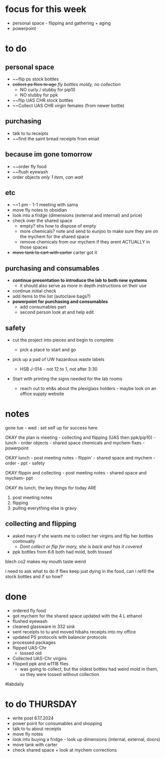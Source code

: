 # focus for this week
- personal space - flipping and gathering + aging
- powerpoint
# to do

## personal space
- ~~flip ps stock bottles
- ~~collect ps flies to age~~ *fly bottles moldy, no collection*
	- NO curly / stubby for pip10
	- NO stubby for ppk
- ~~flip UAS CHR stock bottles
- ~~Collect UAS CHR virgin females (from newer bottle)
## purchasing
- talk to tu receipts
- ~~find the saint bread receipts from email
## because im gone tomorrow
- ~~order fly food
- ~~flush eyewash
- order objects *only 1 item, can wait*
## etc
- ~~1 pm - 1-1 meeting with sama
- move fly notes to obsidian
- look into a fridge (dimensions (external and internal) and price)
- check over the shared space 
	- empty? ehs how to dispose of empty
	- more chemicals? note and send to eunjoo to make sure they are on the mychem for the shared space
	- remove chemicals from our mychem if they arent ACTUALLY in those spaces
- ~~move tank to cart with carter~~ carter got it

## purchasing and consumables
- **continue presentation to introduce the lab to both new systems**
	- it should also serve as more in depth instructions on their use
- continue initial check
- add items to the list (autoclave bags?)
- **powerpoint for purchasing and consumables**
	- add consumables part
	- second person look at and help edit

## safety
- cut the project into pieces and begin to complete
	- pick a place to start and go
- pick up a pad of UW hazardous waste labels 
	- HSB J-014 - not 12 to 1, not after 3:30

- Start with printing the signs needed for the lab rooms
	- reach out to eh&s about the plexiglass holders - maybe look on an office supply website

# notes
gone tue - wed : set self up for success here

OKAY the plan is meeting - collecting and flipping (UAS then ppk/pip10) - lunch - order objects - shared space chemicals and mychem fixes - powerpoint 

OKAY lunch - post meeting notes - flippin' - shared space and mychem - order - ppt - safety 

OKAY flippin and collecting - post meeting notes - shared space and mychem- ppt

OKAY its lunch, the key things for today ARE
1) post meeting notes
2) flipping
3) pulling
everything else is gravy
## collecting and flipping
- asked mary if she wants me to collect her virgins and flip her bottles continually
	- *Dont collect or flip for mary, she is back and has it covered*
- ppk bottles from 6.6 both had mold, both tossed

blech co2 makes my mouth taste weird

i need to ask what to do if flies keep just dying in the food, can i refill the stock bottles and if so how?
# done
- ordered fly food
- got mychem for the shared space updated with the 4 L ethanol
- flushed eyewash
- cleaned glassware in 332 sink
- sent receipts to tu and moved hibahs receipts into my office
- updated PS protocols with balancer protocols
- processed packages
- flipped UAS-Chr 
	- tossed old
- Collected UAS-Chr virgins
- Flipped ppk and w1118 flies
	- was going to collect, but the oldest bottles had weird mold in them, so they were tossed without collection

#labdaily 

# to do THURSDAY
- write post 6.17.2024
- power point for consumables and shopping
- talk to tu about receipts
- move fly notes
- look into buying a fridge - look up dimensions (internal, external, doors)
- move tank with carter
- check shared space + look at mychem corrections